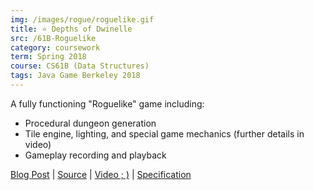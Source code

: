```yaml
---
img: /images/rogue/roguelike.gif
title: ⭐ Depths of Dwinelle
src: /61B-Roguelike
category: coursework
term: Spring 2018
course: CS61B (Data Structures)
tags: Java Game Berkeley 2018
---
```


A fully functioning "Roguelike" game including:

* Procedural dungeon generation
* Tile engine, lighting, and special game mechanics (further details in video)
* Gameplay recording and playback

[Blog Post](/61B-Roguelike) |
[Source](https://github.com/ckw017/depths/) |
[Video ; )](https://www.youtube.com/watch?v=HFTrWrPsLMQ) |
[Specification](https://sp18.datastructur.es/materials/proj/proj2/proj2)